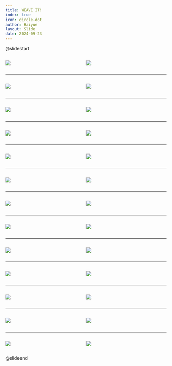 ```yaml
---
title: WEAVE IT!
index: true
icon: circle-dot
author: Haiyue
layout: Slide
date: 2024-09-23
---
```

 
@slidestart

<div style="display:flex">
<div style="flex:1">

![](https://raw.githubusercontent.com/yclord/reading/refs/heads/master/english/Level-T/WEAVE%20IT!/001.webp)
</div>
<div style="flex:1">

![](https://raw.githubusercontent.com/yclord/reading/refs/heads/master/english/Level-T/WEAVE%20IT!/002.webp)
</div>
</div>

---

<div style="display:flex">
<div style="flex:1">

![](https://raw.githubusercontent.com/yclord/reading/refs/heads/master/english/Level-T/WEAVE%20IT!/003.webp)
</div>
<div style="flex:1">

![](https://raw.githubusercontent.com/yclord/reading/refs/heads/master/english/Level-T/WEAVE%20IT!/004.webp)
</div>
</div>

---

<div style="display:flex">
<div style="flex:1">

![](https://raw.githubusercontent.com/yclord/reading/refs/heads/master/english/Level-T/WEAVE%20IT!/005.webp)
</div>
<div style="flex:1">

![](https://raw.githubusercontent.com/yclord/reading/refs/heads/master/english/Level-T/WEAVE%20IT!/006.webp)
</div>
</div>

---

<div style="display:flex">
<div style="flex:1">

![](https://raw.githubusercontent.com/yclord/reading/refs/heads/master/english/Level-T/WEAVE%20IT!/007.webp)
</div>
<div style="flex:1">

![](https://raw.githubusercontent.com/yclord/reading/refs/heads/master/english/Level-T/WEAVE%20IT!/008.webp)
</div>
</div>

---

<div style="display:flex">
<div style="flex:1">

![](https://raw.githubusercontent.com/yclord/reading/refs/heads/master/english/Level-T/WEAVE%20IT!/009.webp)
</div>
<div style="flex:1">

![](https://raw.githubusercontent.com/yclord/reading/refs/heads/master/english/Level-T/WEAVE%20IT!/010.webp)
</div>
</div>

---

<div style="display:flex">
<div style="flex:1">

![](https://raw.githubusercontent.com/yclord/reading/refs/heads/master/english/Level-T/WEAVE%20IT!/011.webp)
</div>
<div style="flex:1">

![](https://raw.githubusercontent.com/yclord/reading/refs/heads/master/english/Level-T/WEAVE%20IT!/012.webp)
</div>
</div>

---

<div style="display:flex">
<div style="flex:1">

![](https://raw.githubusercontent.com/yclord/reading/refs/heads/master/english/Level-T/WEAVE%20IT!/013.webp)
</div>
<div style="flex:1">

![](https://raw.githubusercontent.com/yclord/reading/refs/heads/master/english/Level-T/WEAVE%20IT!/014.webp)
</div>
</div>

---

<div style="display:flex">
<div style="flex:1">

![](https://raw.githubusercontent.com/yclord/reading/refs/heads/master/english/Level-T/WEAVE%20IT!/015.webp)
</div>
<div style="flex:1">

![](https://raw.githubusercontent.com/yclord/reading/refs/heads/master/english/Level-T/WEAVE%20IT!/016.webp)
</div>
</div>

---

<div style="display:flex">
<div style="flex:1">

![](https://raw.githubusercontent.com/yclord/reading/refs/heads/master/english/Level-T/WEAVE%20IT!/017.webp)
</div>
<div style="flex:1">

![](https://raw.githubusercontent.com/yclord/reading/refs/heads/master/english/Level-T/WEAVE%20IT!/018.webp)
</div>
</div>

---

<div style="display:flex">
<div style="flex:1">

![](https://raw.githubusercontent.com/yclord/reading/refs/heads/master/english/Level-T/WEAVE%20IT!/019.webp)
</div>
<div style="flex:1">

![](https://raw.githubusercontent.com/yclord/reading/refs/heads/master/english/Level-T/WEAVE%20IT!/020.webp)
</div>
</div>

---

<div style="display:flex">
<div style="flex:1">

![](https://raw.githubusercontent.com/yclord/reading/refs/heads/master/english/Level-T/WEAVE%20IT!/021.webp)
</div>
<div style="flex:1">

![](https://raw.githubusercontent.com/yclord/reading/refs/heads/master/english/Level-T/WEAVE%20IT!/022.webp)
</div>
</div>

---

<div style="display:flex">
<div style="flex:1">

![](https://raw.githubusercontent.com/yclord/reading/refs/heads/master/english/Level-T/WEAVE%20IT!/023.webp)
</div>
<div style="flex:1">

![](https://raw.githubusercontent.com/yclord/reading/refs/heads/master/english/Level-T/WEAVE%20IT!/024.webp)
</div>
</div>

---

<div style="display:flex">
<div style="flex:1">

![](https://raw.githubusercontent.com/yclord/reading/refs/heads/master/english/Level-T/WEAVE%20IT!/025.webp)
</div>
<div style="flex:1">

![](https://raw.githubusercontent.com/yclord/reading/refs/heads/master/english/Level-T/WEAVE%20IT!/026.webp)
</div>
</div>

@slideend